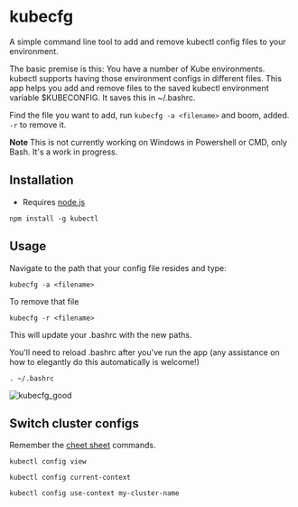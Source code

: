 # kubecfg

A simple command line tool to add and remove kubectl config files to your environment. 

The basic premise is this: You have a number of Kube environments. kubectl supports having those environment configs in different files. This app helps you add and remove files to the saved kubectl environment variable $KUBECONFIG. It saves this in ~/.bashrc. 

Find the file you want to add, run `kubecfg -a <filename>` and boom, added. `-r` to remove it. 

**Note** This is not currently working on Windows in Powershell or CMD, only Bash. It's a work in progress. 

## Installation

- Requires [node.js](https://nodejs.org/en/download/)

```
npm install -g kubectl
```

## Usage

Navigate to the path that your config file resides and type:

```
kubecfg -a <filename>
```

To remove that file 

```
kubecfg -r <filename>
```

This will update your .bashrc with the new paths. 

You'll need to reload .bashrc after you've run the app (any assistance on how to elegantly do this automatically is welcome!)

```
. ~/.bashrc
```

![kubecfg_good](https://user-images.githubusercontent.com/5225782/38168190-c7501062-3588-11e8-8d5f-919ad61b52b6.gif)

## Switch cluster configs

Remember the [cheet sheet](https://kubernetes.io/docs/reference/kubectl/cheatsheet/) commands. 

```
kubectl config view
```

```
kubectl config current-context
```

```
kubectl config use-context my-cluster-name
```
